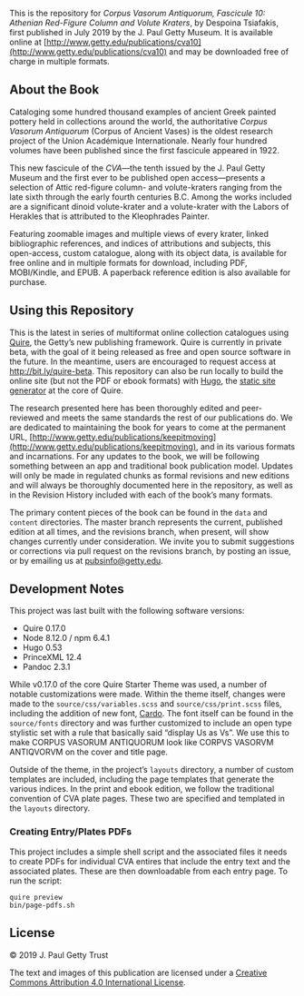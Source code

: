 This is the repository for *Corpus Vasorum Antiquorum, Fascicule 10: Athenian Red-Figure Column and Volute Kraters*, by Despoina Tsiafakis, first published in July 2019 by the J. Paul Getty Museum. It is available online at [http://www.getty.edu/publications/cva10](http://www.getty.edu/publications/cva10) and may be downloaded free of charge in multiple formats.

## About the Book

Cataloging some hundred thousand examples of ancient Greek painted pottery held in collections around the world, the authoritative *Corpus Vasorum Antiquorum* (Corpus of Ancient Vases) is the oldest research project of the Union Académique Internationale. Nearly four hundred volumes have been published since the first fascicule appeared in 1922. 

This new fascicule of the *CVA*—the tenth issued by the J. Paul Getty Museum and the first ever to be published open access—presents a selection of Attic red-figure column- and volute-kraters ranging from the late sixth through the early fourth centuries B.C. Among the works included are a significant dinoid volute-krater and a volute-krater with the Labors of Herakles that is attributed to the Kleophrades Painter.

Featuring zoomable images and multiple views of every krater, linked bibliographic references, and indices of attributions and subjects, this open-access, custom catalogue, along with its object data, is available for free online and in multiple formats for download, including PDF, MOBI/Kindle, and EPUB. A paperback reference edition is also available for purchase. 

## Using this Repository

This is the latest in series of multiformat online collection catalogues using [Quire](http://www.getty.edu/publications/digital/platforms-tools.html), the Getty’s new publishing framework. Quire is currently in private beta, with the goal of it being released as free and open source software in the future. In the meantime, users are encouraged to request access at http://bit.ly/quire-beta. This repository can also be run locally to build the online site (but not the PDF or ebook formats) with [Hugo](https://gohugo.io/), the [static site generator](https://www.smashingmagazine.com/2015/11/modern-static-website-generators-next-big-thing/) at the core of Quire. 

The research presented here has been thoroughly edited and peer-reviewed and meets the same standards the rest of our publications do. We are dedicated to maintaining the book for years to come at the permanent URL, [http://www.getty.edu/publications/keepitmoving](http://www.getty.edu/publications/keepitmoving), and in its various formats and incarnations. For any updates to the book, we will be following something between an app and traditional book publication model. Updates will only be made in regulated chunks as formal revisions and new editions and will always be thoroughly documented here in the repository, as well as in the Revision History included with each of the book’s many formats.

The primary content pieces of the book can be found in the `data` and `content` directories. The master branch represents the current, published edition at all times, and the revisions branch, when present, will show changes currently under consideration. We invite you to submit suggestions or corrections via pull request on the revisions branch, by posting an issue, or by emailing us at [pubsinfo@getty.edu](mailto:pubsinfo@getty.edu).

## Development Notes

This project was last built with the following software versions:

- Quire 0.17.0
- Node 8.12.0 / npm 6.4.1
- Hugo 0.53
- PrinceXML 12.4
- Pandoc 2.3.1

While v0.17.0 of the core Quire Starter Theme was used, a number of notable customizations were made. Within the theme itself, changes were made to the `source/css/variables.scss` and `source/css/print.scss` files, including the addition of new font, [Cardo](https://fonts.google.com/specimen/Cardo). The font itself can be found in the `source/fonts` directory and was further customized to include an open type stylistic set with a rule that basically said “display Us as Vs”. We use this to make CORPUS VASORUM ANTIQUORUM look like CORPVS VASORVM ANTIQVORVM on the cover and title page.

Outside of the theme, in the project’s `layouts` directory, a number of custom templates are included, including the page templates that generate the various indices. In the print and ebook edition, we follow the traditional convention of CVA plate pages. These two are specified and templated in the `layouts` directory.

### Creating Entry/Plates PDFs

This project includes a simple shell script and the associated files it needs to create PDFs for individual CVA entires that include the entry text and the associated plates. These are then downloadable from each entry page. To run the script:

```
quire preview
bin/page-pdfs.sh
```

## License

© 2019 J. Paul Getty Trust

The text and images of this publication are licensed under a [Creative Commons Attribution 4.0 International License](http://creativecommons.org/licenses/by/4.0/).
